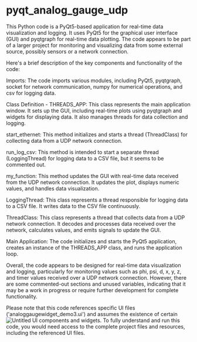 # pyqt_analog_gauge_udp
This Python code is a PyQt5-based application for real-time data visualization and logging. It uses PyQt5 for the graphical user interface (GUI) and pyqtgraph for real-time data plotting. The code appears to be part of a larger project for monitoring and visualizing data from some external source, possibly sensors or a network connection.

Here's a brief description of the key components and functionality of the code:

Imports: The code imports various modules, including PyQt5, pyqtgraph, socket for network communication, numpy for numerical operations, and csv for logging data.

Class Definition - THREADS_APP: This class represents the main application window. It sets up the GUI, including real-time plots using pyqtgraph and widgets for displaying data. It also manages threads for data collection and logging.

start_ethernet: This method initializes and starts a thread (ThreadClass) for collecting data from a UDP network connection.

run_log_csv: This method is intended to start a separate thread (LoggingThread) for logging data to a CSV file, but it seems to be commented out.

my_function: This method updates the GUI with real-time data received from the UDP network connection. It updates the plot, displays numeric values, and handles data visualization.

LoggingThread: This class represents a thread responsible for logging data to a CSV file. It writes data to the CSV file continuously.

ThreadClass: This class represents a thread that collects data from a UDP network connection. It decodes and processes data received over the network, calculates values, and emits signals to update the GUI.

Main Application: The code initializes and starts the PyQt5 application, creates an instance of the THREADS_APP class, and runs the application loop.

Overall, the code appears to be designed for real-time data visualization and logging, particularly for monitoring values such as phi, psi, d, x, y, z, and timer values received over a UDP network connection. However, there are some commented-out sections and unused variables, indicating that it may be a work in progress or require further development for complete functionality.

Please note that this code references specific UI files ('analoggaugewidget_demo3.ui') and assumes the existence of certain ![Untitled](https://github.com/ivias2000/pyqt_analog_gauge_udp/assets/125237611/25925307-251c-418a-911b-386d4054463a)
UI components and widgets. To fully understand and run this code, you would need access to the complete project files and resources, including the referenced UI files.
